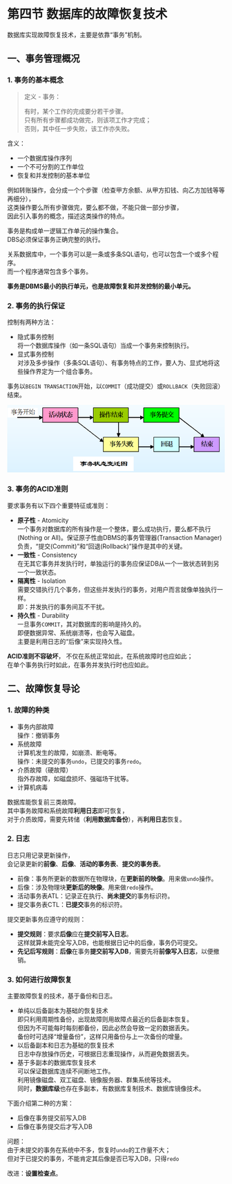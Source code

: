 # 第四节 数据库的故障恢复技术

数据库实现故障恢复技术，主要是依靠“事务”机制。

## 一、事务管理概况

### 1. 事务的基本概念

> 定义 - 事务：
>
> 有时，某个工作的完成要分若干步骤。  
> 只有所有步骤都成功做完，则该项工作才完成；  
> 否则，其中任一步失败，该工作亦失败。

含义：

* 一个数据库操作序列
* 一个不可分割的工作单位
* 恢复和并发控制的基本单位

例如转账操作，会分成一个个步骤（检查甲方余额、从甲方扣钱、向乙方加钱等等再细分），  
这类操作要么所有步骤做完，要么都不做，不能只做一部分步骤，  
因此引入事务的概念，描述这类操作的特点。

事务是构成单一逻辑工作单元的操作集合。  
DBS必须保证事务正确完整的执行。​

关系数据库中，一个事务可以是一条或多条SQL语句，也可以包含一个或多个程序。  
而一个程序通常包含多个事务。

**事务是DBMS最小的执行单元，也是故障恢复和并发控制的最小单元。**

### 2. 事务的执行保证

控制有两种方法：

* 隐式事务控制  
  将一个数据库操作（如一条SQL语句）当成一个事务来控制执行。
* 显式事务控制  
  对涉及多步操作（多条SQL语句）、有事务特点的工作，要人为、显式地将这些操作界定为一个组合事务。

事务以`BEGIN TRANSACTION`开始，以`COMMIT`（成功提交）或`ROLLBACK`（失败回滚）结束。

![事务状态变迁图](images/5.4-Database_protection-4--06-25_18-44-59.png)

### 3. 事务的ACID准则

要求事务有以下四个重要特征或准则：

* **原子性** - Atomicity  
  一个事务对数据库的所有操作是一个整体，要么成功执行，要么都不执行(Nothing or All)。保证原子性由DBMS的事务管理器(Transaction Manager)负责，“提交(Commit)”和“回退(Rollback)”操作是其中的关键。
* **一致性** - Consistency  
  在无其它事务并发执行时，单独运行​的事务应保证DB从一个一致状态转到另一个一致状态。
* **隔离性** - Isolation  
  需要交错执行几个事务，但这些并发执行的事务，对用户而言就像单独执行一样。  
  即：并发执行的事务间互不干扰。
* **持久性** - Durability  
  一旦事务`COMMIT`，其对数据库的影响是持久的。  
  即便数据异常、系统崩溃等，也会写入磁盘。  
  主要是利用日志的“后像”来实现持久性。

**ACID准则不容破坏**，
不仅在系统正常如此，在系统故障​时也应如此；  
在单个事务执行时如此，在事务并发执行​时也应如此。​

## 二、故障恢复导论

### 1. 故障的种类

* 事务内部故障  
  操作：撤销事务
* 系统故障  
  计算机发生的故障，如崩溃、断电等。  
  操作：未提交的事务`undo`，已提交的事务`redo`。
* 介质故障（硬故障）  
  指外存故障，如磁盘损坏、强磁场干扰等。
* 计算机病毒

数据库能恢复前三类故障。  
其中事务故障和系统故障**利用日志**即可恢复，  
对于介质故障，需要先转储（**利用数据库备份**），再**利用日志**恢复。

### 2. 日志

日志只用记录更新操作，  
会记录更新的**前像**、**后像**、**活动的事务表**、**提交的事务表**。

* 前像：事务所更新的数据所在物理块，在**更新前的映像**。用来做`undo`操作。
* 后像：涉及物理块**更新后的映像**。用来做`redo`操作。
* 活动事务表ATL：记录正在执行、**尚未提交**的事务标识符。
* 提交事务表CTL：**已提交**事务的标识符。

提交更新事务应遵守的规则：

* **提交规则**：要求**后像**应在**提交前写入日志**。  
  这样就算未能完全写入DB，也能根据日记中的后像，事务仍可提交。
* **先记后写规则**：**后像**在事务**提交前写入DB**，需要先将**前像写入日志**，以便撤销。

### 3. 如何进行故障恢复

主要故障恢复的技术，基于备份和日志。

* 单纯以后备副本为基础的恢复技术  
  即只利用周期性备份，出现故障则用故障点最近的后备副本恢复。  
  但因为不可能每时每刻都备份，因此必然会导致一定的数据丢失。  
  备份时可选择“增量备份”，这样只用备份与上一次备份的增量。
* 以后备副本和日志为基础的恢复技术  
  日志中存放操作历史，可根据日志重现操作，从而避免数据丢失。
* 基于多副本的数据库恢复技术  
  可以保证数据库连续不间断地工作。  
  利用镜像磁盘、双工磁盘、镜像服务器、群集系统等技术。  
  同时，**数据库级**也存在多副本，有数据库复制技术、数据库镜像技术。
  
下面介绍第二种的方案：

* 后像在事务提交前写入DB
* 后像在事务提交后才写入DB

问题：  
由于未提交的事务在系统中不多，恢复时`undo`的工作量不大；  
但对于已提交的事务，不能肯定其后像是否已写入DB，只得`redo`

改进：**设置检查点**。
